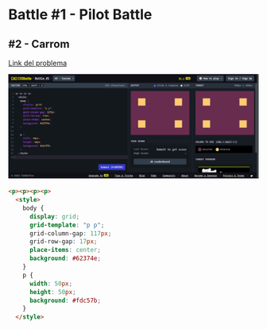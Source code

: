 # Battle #1 - Pilot Battle

## #2 - Carrom

[Link del problema](https://cssbattle.dev/play/2)

![result](./src/carrom.png)

```html
<p><p><p><p>
  <style>
    body {
      display: grid;
      grid-template: "p p";
      grid-column-gap: 117px;
      grid-row-gap: 17px;
      place-items: center;
      background: #62374e;
    }
    p {
      width: 50px;
      height: 50px;
      background: #fdc57b;
    }
  </style>
```
